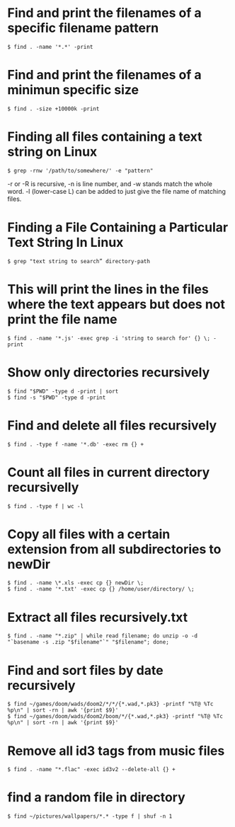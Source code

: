 # Find and print the filenames of a specific filename pattern
```
$ find . -name '*.*' -print
```

# Find and print the filenames of a minimun specific size
```
$ find . -size +10000k -print
```

# Finding all files containing a text string on Linux
```
$ grep -rnw '/path/to/somewhere/' -e "pattern"
```
-r or -R is recursive,
-n is line number, and
-w stands match the whole word.
-l (lower-case L) can be added to just give the file name of matching files.

# Finding a File Containing a Particular Text String In Linux
```
$ grep "text string to search” directory-path
```

# This will print the lines in the files where the text appears but does not print the file name
```
$ find . -name '*.js' -exec grep -i 'string to search for' {} \; -print
```

# Show only directories recursively
```
$ find "$PWD" -type d -print | sort
$ find -s "$PWD" -type d -print
```

# Find and delete all files recursively
```
$ find . -type f -name '*.db' -exec rm {} +
```

# Count all files in current directory recursivelly
```
$ find . -type f | wc -l
```

# Copy all files with a certain extension from all subdirectories to newDir
```
$ find . -name \*.xls -exec cp {} newDir \;
$ find . -name '*.txt' -exec cp {} /home/user/directory/ \;
```

# Extract all files recursively.txt
```
$ find . -name "*.zip" | while read filename; do unzip -o -d "`basename -s .zip "$filename"`" "$filename"; done;
```

# Find and sort files by date recursively
```
$ find ~/games/doom/wads/doom2/*/*/{*.wad,*.pk3} -printf "%T@ %Tc %p\n" | sort -rn | awk '{print $9}'
$ find ~/games/doom/wads/doom2/boom/*/{*.wad,*.pk3} -printf "%T@ %Tc %p\n" | sort -rn | awk '{print $9}'
```

# Remove all id3 tags from music files
```
$ find . -name "*.flac" -exec id3v2 --delete-all {} +
```

# find a random file in directory
```
$ find ~/pictures/wallpapers/*.* -type f | shuf -n 1
```

